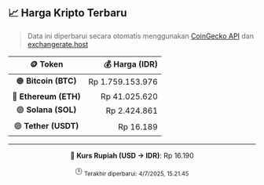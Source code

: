 

<!-- HARGA_KRIPTO -->
## 📈 Harga Kripto Terbaru

> Data ini diperbarui secara otomatis menggunakan [CoinGecko API](https://www.coingecko.com/) dan [exchangerate.host](https://exchangerate.host/)

<div align="center">

| 🪙 Token | 💰 Harga (IDR) |
|:------:|---------------:|
| 🟠 **Bitcoin (BTC)**   | Rp 1.759.153.976 |
| 🔵 **Ethereum (ETH)**  | Rp 41.025.620 |
| 🟣 **Solana (SOL)**    | Rp 2.424.861 |
| 🟢 **Tether (USDT)**   | Rp 16.189 |

---

💱 **Kurs Rupiah (USD → IDR)**: Rp 16.190

🕒 <sub>Terakhir diperbarui: 4/7/2025, 15.21.45</sub>

</div>
<!-- /HARGA_KRIPTO -->